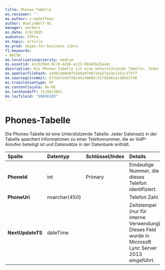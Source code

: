 ```yaml
---
title: Phones-Tabelle
ms.reviewer: ''
ms.author: v-mahoffman
author: HowlinWolf-92
manager: serdars
ms.date: 3/9/2015
audience: ITPro
ms.topic: article
ms.prod: skype-for-business-itpro
f1.keywords:
- NOCSH
ms.localizationpriority: medium
ms.assetid: 41cb356d-9cc8-42b6-ac23-98a61b25aadc
description: Die Phones-Tabelle ist eine Unterstützende Tabelle. Jeder Datensatz in der Tabelle speichert Informationen zu einer Telefonnummer, die an VoIP-Anrufen beteiligt ist und Datensätze in der Datenbank enthält.
ms.openlocfilehash: 249b2a08e0751b6e8746f2da27a13e1151c375f7
ms.sourcegitcommit: 67324fe43f50c8414bb65c52f5b561ac30b52748
ms.translationtype: MT
ms.contentlocale: de-DE
ms.lasthandoff: 11/08/2021
ms.locfileid: "60836103"
---
```

# <a name="phones-table"></a>Phones-Tabelle
 
Die Phones-Tabelle ist eine Unterstützende Tabelle. Jeder Datensatz in der Tabelle speichert Informationen zu einer Telefonnummer, die an VoIP-Anrufen beteiligt ist und Datensätze in der Datenbank enthält.
  
|**Spalte**|**Datentyp**|**Schlüssel/Index**|**Details**|
|:-----|:-----|:-----|:-----|
|**PhoneId** <br/> |int  <br/> |Primary  <br/> |Eindeutige Nummer, die dieses Telefon identifiziert.  <br/> |
|**PhoneUri** <br/> |nvarchar(450)  <br/> | <br/> |Telefon Zahl.  <br/> |
|**NextUpdateTS** <br/> |dateTime  <br/> ||Zeitstempel (nur für interne Verwendung).  <br/> Dieses Feld wurde in Microsoft Lync Server 2013 eingeführt.  <br/> |
   

